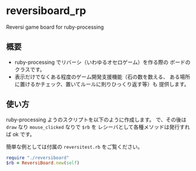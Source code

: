 # reversiboard_rp
Reversi game board for ruby-processing

## 概要

  - ruby-processing でリバーシ（いわゆるオセロゲーム）を作る際の
ボードのクラスです。
  - 表示だけでなくある程度のゲーム開発支援機能（石の数を数える、
	ある場所に置けるかチェック、置いてルールに則りひっくり返す等）も
	提供します。

## 使い方

ruby-processing ようのスクリプトを以下のように作成します。
で、その後は `draw` なり `mouse_clicked` なりで `$rb` を
レシーバとして各種メソッドは発行すれば ok です。

簡単な例としては付属の `reversitest.rb` をご覧ください。

```ruby
require "./reversiboard"
$rb = ReversiBoard.new(self)
```

